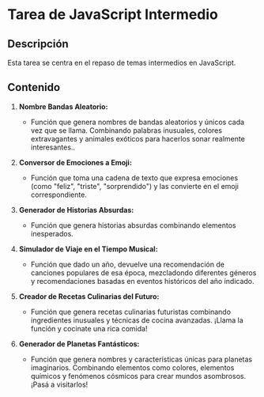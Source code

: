 # Tarea de JavaScript Intermedio

## Descripción
Esta tarea se centra en el repaso de temas intermedios en JavaScript. 

## Contenido

1. **Nombre Bandas Aleatorio:**
   - Función que genera nombres de bandas aleatorios y únicos cada vez que se llama. Combinando palabras inusuales, colores extravagantes y animales exóticos para hacerlos sonar realmente interesantes..

2. **Conversor de Emociones a Emoji:**
   - Función que toma una cadena de texto que expresa emociones (como "feliz", "triste", "sorprendido") y las convierte en el emoji correspondiente.

3. **Generador de Historias Absurdas:**
   - Función que genera historias absurdas combinando elementos inesperados.

4. **Simulador de Viaje en el Tiempo Musical:**
   - Función que dado un año, devuelve una recomendación de canciones populares de esa época, mezcladondo diferentes géneros y recomendaciones basadas en eventos históricos
del año indicado.

5. **Creador de Recetas Culinarias del Futuro:**
   - Función que genera recetas culinarias futuristas combinando ingredientes inusuales y técnicas de cocina avanzadas. ¡Llama la función y cocinate una rica comida!

6. **Generador de Planetas Fantásticos:**
   - Función que genera nombres y características únicas para planetas imaginarios. Combinando elementos como colores, elementos químicos y fenómenos cósmicos para crear mundos asombrosos. ¡Pasá a visitarlos!
